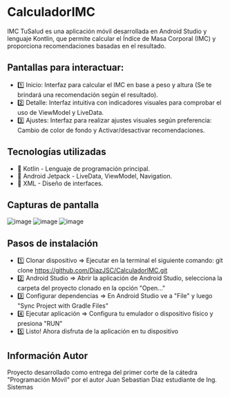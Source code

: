 # CalculadorIMC
IMC TuSalud es una aplicación móvil desarrollada en Android Studio y lenguaje Kontlin, que permite calcular el Índice de Masa Corporal (IMC) y proporciona recomendaciones basadas en el resultado.

## Pantallas para interactuar:
- 1️⃣ Inicio: Interfaz para calcular el IMC en base a peso y altura (Se te brindará una recomendación según el resultado).
- 2️⃣ Detalle: Interfaz intuitiva con indicadores visuales para comprobar el uso de ViewModel y LiveData.
- 3️⃣ Ajustes: Interfaz para realizar ajustes visuales según preferencia: Cambio de color de fondo y Activar/desactivar recomendaciones.

## Tecnologías utilizadas
- 🔹 Kotlin - Lenguaje de programación principal.
- 🔹 Android Jetpack - LiveData, ViewModel, Navigation.
- 🔹 XML - Diseño de interfaces.

## Capturas de pantalla
![image](https://github.com/user-attachments/assets/512cea8d-c5ac-4dc0-924c-a8c1d6247bcb)
![image](https://github.com/user-attachments/assets/cfa7c31c-d5bd-42fb-aa36-1c6893a5e30b)
![image](https://github.com/user-attachments/assets/9703b19b-52e1-402c-98cb-aebb1e7244a3)

## Pasos de instalación
- 1️⃣ Clonar dispositivo => Ejecutar en la terminal el siguiente comando: git clone https://github.com/DiazJSC/CalculadorIMC.git
- 2️⃣ Android Studio => Abrir la aplicación de Android Studio, selecciona la carpeta del proyecto clonado en la opción "Open..." 
- 3️⃣ Configurar dependencias => En Android Studio ve a "File" y luego "Sync Project with Gradle Files"
- 4️⃣ Ejecutar aplicación => Configura tu emulador o dispositivo físico y presiona "RUN"
- 5️⃣ Listo! Ahora disfruta de la aplicación en tu dispositivo

## Información Autor
Proyecto desarrollado como entrega del primer corte de la cátedra "Programación Móvil" por el autor Juan Sebastian Diaz estudiante de Ing. Sistemas
